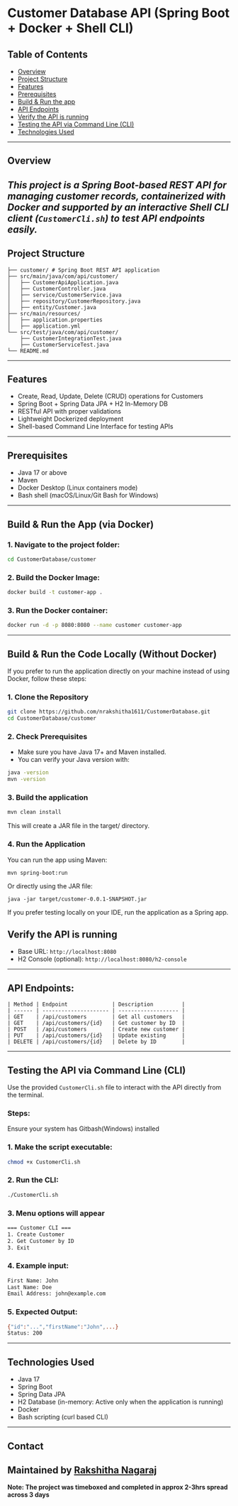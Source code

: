 # Customer Database API (Spring Boot + Docker + Shell CLI)

## Table of Contents
- [Overview](#overview)
- [Project Structure](#project-structure)
- [Features](#features)
- [Prerequisites](#prerequisites)
- [Build & Run the app](#build--run-the-app-via-docker)
- [API Endpoints](#api-endpoints)
- [Verify the API is running](#verify-the-api-is-running)
- [Testing the API via Command Line (CLI)](#testing-the-api-via-command-line-cli)
- [Technologies Used](#technologies-used)
---
## Overview
*This project is a **Spring Boot-based REST API** for managing customer records, containerized with Docker and supported by an interactive **Shell CLI client** (`CustomerCli.sh`) to test API endpoints easily.*
---

##  Project Structure
```
├── customer/ # Spring Boot REST API application
├── src/main/java/com/api/customer/
│   ├── CustomerApiApplication.java
│   ├── CustomerController.java
│   ├── service/CustomerService.java
│   ├── repository/CustomerRepository.java
│   ├── entity/Customer.java
├── src/main/resources/
│   ├── application.properties
│   ├── application.yml
└── src/test/java/com/api/customer/
    ├── CustomerIntegrationTest.java
    ├── CustomerServiceTest.java
└── README.md
```

---

## Features

- Create, Read, Update, Delete (CRUD) operations for Customers
- Spring Boot + Spring Data JPA + H2 In-Memory DB
- RESTful API with proper validations
- Lightweight Dockerized deployment
- Shell-based Command Line Interface for testing APIs

---

## Prerequisites

- Java 17 or above
- Maven
- Docker Desktop (Linux containers mode)
- Bash shell (macOS/Linux/Git Bash for Windows)

---

## Build & Run the App (via Docker)

### 1. Navigate to the project folder:

```bash
cd CustomerDatabase/customer
```
### 2. Build the Docker Image:
```bash
docker build -t customer-app .
```
### 3. Run the Docker container:
```bash
docker run -d -p 8080:8080 --name customer customer-app
```
---

## Build & Run the Code Locally (Without Docker)

If you prefer to run the application directly on your machine instead of using Docker, follow these steps:

### 1. **Clone the Repository**

```bash
git clone https://github.com/nrakshitha1611/CustomerDatabase.git
cd CustomerDatabase/customer
```

### 2. **Check Prerequisites**
- Make sure you have Java 17+ and Maven installed.
- You can verify your Java version with:
```bash
java -version
mvn -version
```
### 3. Build the application
```bash
mvn clean install
```
This will create a JAR file in the target/ directory.
### 4. Run the Application
You can run the app using Maven:
```
mvn spring-boot:run
```
Or directly using the JAR file:
```
java -jar target/customer-0.0.1-SNAPSHOT.jar
```
If you prefer testing locally on your IDE, run the application as a Spring app.

## Verify the API is running
- Base URL: `http://localhost:8080`
- H2 Console (optional): `http://localhost:8080/h2-console`

---

## API Endpoints:
```
| Method | Endpoint              | Description         |
| ------ | --------------------- | ------------------- |
| GET    | /api/customers        | Get all customers   |
| GET    | /api/customers/{id}   | Get customer by ID  |
| POST   | /api/customers        | Create new customer |
| PUT    | /api/customers/{id}   | Update existing     |
| DELETE | /api/customers/{id}   | Delete by ID        |
```
---

## Testing the API via Command Line (CLI)
Use the provided `CustomerCli.sh` file to interact with the API directly from the terminal.

### Steps:
Ensure your system has Gitbash(Windows) installed
### 1. Make the script executable:
```bash
chmod +x CustomerCli.sh
```
### 2. Run the CLI:
```bash
./CustomerCli.sh
```
### 3. Menu options will appear
```bash
=== Customer CLI ===
1. Create Customer
2. Get Customer by ID
3. Exit
```
### 4. Example input:
```bash
First Name: John
Last Name: Doe
Email Address: john@example.com
```
### 5. Expected Output:
```bash
{"id":"...","firstName":"John",...}
Status: 200
```
---
## Technologies Used
- Java 17
- Spring Boot
- Spring Data JPA
- H2 Database (in-memory: Active only when the application is running)
- Docker
- Bash scripting (curl based CLI)

---
## Contact
Maintained by [Rakshitha Nagaraj](https://github.com/nrakshitha1611?tab=repositories)
---
**Note: The project was timeboxed and completed in approx 2-3hrs spread across 3 days**



